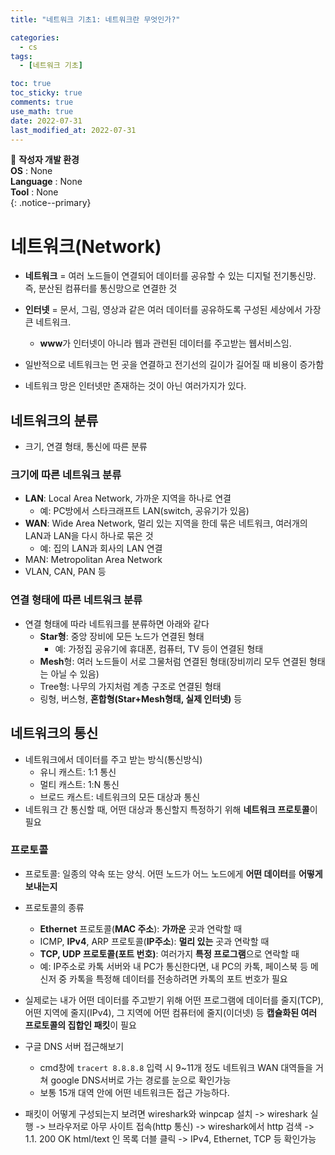```yaml
---
title: "네트워크 기초1: 네트워크란 무엇인가?"

categories:
  - cs
tags:
  - [네트워크 기초]

toc: true
toc_sticky: true
comments: true
use_math: true
date: 2022-07-31
last_modified_at: 2022-07-31
---
```


📌 **작성자 개발 환경** <br>
**OS** : None <br>
**Language** : None<br>
**Tool** : None<br>
{: .notice--primary}

# 네트워크(Network)

- **네트워크** = 여러 노드들이 연결되어 데이터를 공유할 수 있는 디지털 전기통신망. 즉, 분산된 컴퓨터를 통신망으로 연결한 것
- **인터넷** = 문서, 그림, 영상과 같은 여러 데이터를 공유하도록 구성된 세상에서 가장 큰 네트워크. 
	- **www**가 인터넷이 아니라 웹과 관련된 데이터를 주고받는 웹서비스임.

- 일반적으로 네트워크는 먼 곳을 연결하고 전기선의 길이가 길어질 때 비용이 증가함
- 네트워크 망은 인터넷만 존재하는 것이 아닌 여러가지가 있다.

## 네트워크의 분류

- 크기, 연결 형태, 통신에 따른 분류 

### 크기에 따른 네트워크 분류

- **LAN**: Local Area Network, 가까운 지역을 하나로 연결
    - 예: PC방에서 스타크래프트 LAN(switch, 공유기가 있음)
- **WAN**: Wide Area Network, 멀리 있는 지역을 한데 묶은 네트워크, 여러개의 LAN과 LAN을 다시 하나로 묶은 것
    - 예: 집의 LAN과 회사의 LAN 연결
- MAN: Metropolitan Area Network
- VLAN, CAN, PAN 등

### 연결 형태에 따른 네트워크 분류
- 연결 형태에 따라 네트워크를 분류하면 아래와 같다
	- **Star형**: 중앙 장비에 모든 노드가 연결된 형태
		- 예: 가정집 공유기에 휴대폰, 컴퓨터, TV 등이 연결된 형태
	- **Mesh**형: 여러 노드들이 서로 그물처럼 연결된 형태(장비끼리 모두 연결된 형태는 아닐 수 있음)
	- Tree형: 나무의 가지처럼 계층 구조로 연결된 형태
	- 링형, 버스형, **혼합형(Star+Mesh형태, 실제 인터넷)** 등

## 네트워크의 통신

- 네트워크에서 데이터를 주고 받는 방식(통신방식)
	- 유니 캐스트: 1:1 통신
	- 멀티 캐스트: 1:N 통신
	- 브로드 캐스트: 네트워크의 모든 대상과 통신
- 네트워크 간 통신할 때, 어떤 대상과 통신할지 특정하기 위해 **네트워크 프로토콜**이 필요

### 프로토콜 

- 프로토콜: 일종의 약속 또는 양식. 어떤 노드가 어느 노드에게 **어떤 데이터**를 **어떻게 보내는지**
- 프로토콜의 종류
	- **Ethernet** 프로토콜(**MAC 주소**): **가까운** 곳과 연락할 때
	- ICMP, **IPv4**, ARP 프로토콜(**IP주소**): **멀리 있는** 곳과 연락할 때
	- **TCP, UDP 프로토콜(포트 번호)**: 여러가지 **특정 프로그램**으로 연락할 때
	- 예: IP주소로 카톡 서버와 내 PC가 통신한다면, 내 PC의 카톡, 페이스북 등 메신저 중 카톡을 특정해 데이터를 전송하려면 카톡의 포트 번호가 필요
- 실제로는 내가 어떤 데이터를 주고받기 위해 어떤 프로그램에 데이터를 줄지(TCP), 어떤 지역에 줄지(IPv4), 그 지역에 어떤 컴퓨터에 줄지(이더넷) 등 **캡슐화된 여러 프로토콜의 집합인 패킷**이 필요

- 구글 DNS 서버 접근해보기
	- cmd창에 `tracert 8.8.8.8` 입력 시 9~11개 정도 네트워크 WAN 대역들을 거쳐 google DNS서버로 가는 경로를 눈으로 확인가능
	- 보통 15개 대역 안에 어떤 네트워크든 접근 가능하다.
- 패킷이 어떻게 구성되는지 보려면 wireshark와 winpcap 설치 -> wireshark 실행 -> 브라우저로 아무 사이트 접속(http 통신) -> wireshark에서 http 검색 -> 1.1. 200 OK html/text 인 목록 더블 클릭 -> IPv4, Ethernet, TCP 등 확인가능
